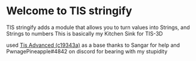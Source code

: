 # Welcome to TIS stringify

TIS stringify adds a module that allows you to turn values into Strings, and Strings to numbers
This is basically my Kitchen Sink for TIS-3D

used [Tis Advanced (c19343a)](https://gitlab.com/zack-emmert/tis-advanced/-/commit/c19343abd5e06239c948d2878b14f37600a787c5) as a base
thanks to Sangar for help and PwnagePineapple#4842 on discord for bearing with my stupidity